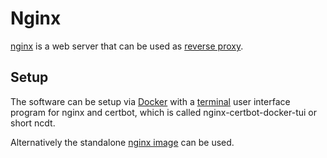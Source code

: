 # Nginx

[nginx](https://www.nginx.com/) is a web server that can be used as
[reverse proxy](./reverse-proxy.md).

## Setup

The software can be setup via [Docker](/wiki/docker.md) with a
[terminal](/wiki/system_console.md) user interface program for nginx and
certbot, which is called nginx-certbot-docker-tui or short ncdt.

Alternatively the standalone [nginx image](./docker-images/nginx.md) can be
used.
